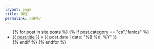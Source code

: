 ```yaml
---
layout: page
title: 编程
permalink: /编程/
---
```


<ul class="posts">
	{% for post in site.posts %}
		{% if post.category == "cs","fenics" %}
		<li>
			<a href="{{ post.url }}">{{ post.title }}</a>
			<span> &raquo; {{ post.date | date: "%B %d, %Y" }}</span>
		</li>
		{% endif %}
	{% endfor %}
</ul>